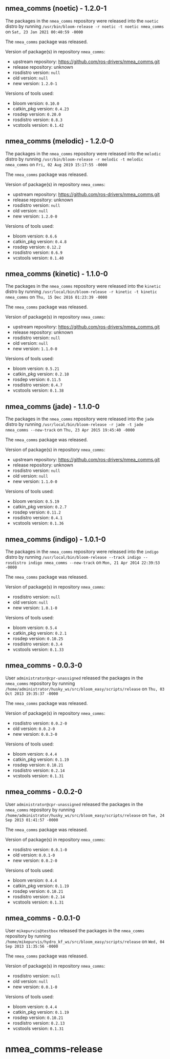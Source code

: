 ## nmea_comms (noetic) - 1.2.0-1

The packages in the `nmea_comms` repository were released into the `noetic` distro by running `/usr/bin/bloom-release -r noetic -t noetic nmea_comms` on `Sat, 23 Jan 2021 00:40:59 -0000`

The `nmea_comms` package was released.

Version of package(s) in repository `nmea_comms`:

- upstream repository: https://github.com/ros-drivers/nmea_comms.git
- release repository: unknown
- rosdistro version: `null`
- old version: `null`
- new version: `1.2.0-1`

Versions of tools used:

- bloom version: `0.10.0`
- catkin_pkg version: `0.4.23`
- rosdep version: `0.20.0`
- rosdistro version: `0.8.3`
- vcstools version: `0.1.42`


## nmea_comms (melodic) - 1.2.0-0

The packages in the `nmea_comms` repository were released into the `melodic` distro by running `/usr/bin/bloom-release -r melodic -t melodic nmea_comms` on `Fri, 02 Aug 2019 15:17:55 -0000`

The `nmea_comms` package was released.

Version of package(s) in repository `nmea_comms`:

- upstream repository: https://github.com/ros-drivers/nmea_comms.git
- release repository: unknown
- rosdistro version: `null`
- old version: `null`
- new version: `1.2.0-0`

Versions of tools used:

- bloom version: `0.6.6`
- catkin_pkg version: `0.4.8`
- rosdep version: `0.12.2`
- rosdistro version: `0.6.9`
- vcstools version: `0.1.40`


## nmea_comms (kinetic) - 1.1.0-0

The packages in the `nmea_comms` repository were released into the `kinetic` distro by running `/usr/local/bin/bloom-release -r kinetic -t kinetic nmea_comms` on `Thu, 15 Dec 2016 01:23:39 -0000`

The `nmea_comms` package was released.

Version of package(s) in repository `nmea_comms`:

- upstream repository: https://github.com/ros-drivers/nmea_comms.git
- release repository: unknown
- rosdistro version: `null`
- old version: `null`
- new version: `1.1.0-0`

Versions of tools used:

- bloom version: `0.5.21`
- catkin_pkg version: `0.2.10`
- rosdep version: `0.11.5`
- rosdistro version: `0.4.7`
- vcstools version: `0.1.38`


## nmea_comms (jade) - 1.1.0-0

The packages in the `nmea_comms` repository were released into the `jade` distro by running `/usr/local/bin/bloom-release -r jade -t jade nmea_comms --new-track` on `Thu, 23 Apr 2015 19:45:40 -0000`

The `nmea_comms` package was released.

Version of package(s) in repository `nmea_comms`:
- upstream repository: https://github.com/ros-drivers/nmea_comms.git
- release repository: unknown
- rosdistro version: `null`
- old version: `null`
- new version: `1.1.0-0`

Versions of tools used:
- bloom version: `0.5.19`
- catkin_pkg version: `0.2.7`
- rosdep version: `0.11.2`
- rosdistro version: `0.4.1`
- vcstools version: `0.1.36`


## nmea_comms (indigo) - 1.0.1-0

The packages in the `nmea_comms` repository were released into the `indigo` distro by running `/usr/local/bin/bloom-release --track indigo --rosdistro indigo nmea_comms --new-track` on `Mon, 21 Apr 2014 22:39:53 -0000`

The `nmea_comms` package was released.

Version of package(s) in repository `nmea_comms`:
- rosdistro version: `null`
- old version: `null`
- new version: `1.0.1-0`

Versions of tools used:
- bloom version: `0.5.4`
- catkin_pkg version: `0.2.1`
- rosdep version: `0.10.25`
- rosdistro version: `0.3.4`
- vcstools version: `0.1.33`


## nmea_comms - 0.0.3-0

User `administrator@cpr-unassigned` released the packages in the `nmea_comms` repository by running `/home/administrator/husky_ws/src/bloom_easy/scripts/release` on `Thu, 03 Oct 2013 19:35:37 -0000`

The `nmea_comms` package was released.

Version of package(s) in repository `nmea_comms`:
- rosdistro version: `0.0.2-0`
- old version: `0.0.2-0`
- new version: `0.0.3-0`

Versions of tools used:
- bloom version: `0.4.4`
- catkin_pkg version: `0.1.19`
- rosdep version: `0.10.21`
- rosdistro version: `0.2.14`
- vcstools version: `0.1.31`


## nmea_comms - 0.0.2-0

User `administrator@cpr-unassigned` released the packages in the `nmea_comms` repository by running `/home/administrator/husky_ws/src/bloom_easy/scripts/release` on `Tue, 24 Sep 2013 01:41:57 -0000`

The `nmea_comms` package was released.

Version of package(s) in repository `nmea_comms`:
- rosdistro version: `0.0.1-0`
- old version: `0.0.1-0`
- new version: `0.0.2-0`

Versions of tools used:
- bloom version: `0.4.4`
- catkin_pkg version: `0.1.19`
- rosdep version: `0.10.21`
- rosdistro version: `0.2.14`
- vcstools version: `0.1.31`


## nmea_comms - 0.0.1-0

User `mikepurvis@testbox` released the packages in the `nmea_comms` repository by running `/home/mikepurvis/hydro_kf_ws/src/bloom_easy/scripts/release` on `Wed, 04 Sep 2013 11:35:56 -0000`

The `nmea_comms` package was released.

Version of package(s) in repository `nmea_comms`:
- rosdistro version: `null`
- old version: `null`
- new version: `0.0.1-0`

Versions of tools used:
- bloom version: `0.4.4`
- catkin_pkg version: `0.1.19`
- rosdep version: `0.10.21`
- rosdistro version: `0.2.13`
- vcstools version: `0.1.31`


nmea_comms-release
==================
